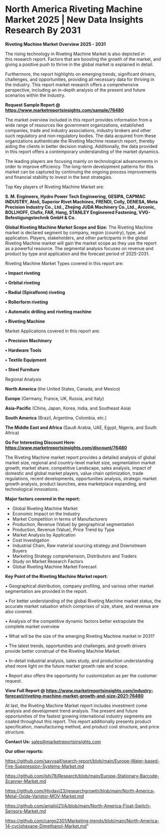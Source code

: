 # North America Riveting Machine Market 2025 | New Data Insights Research By 2031

<Strong> Riveting Machine Market Overview 2025 - 2031</strong>

The rising technology in Riveting Machine Market is also depicted in this research report. Factors that are boosting the growth of the market, and giving a positive push to thrive in the global market is explained in detail.

Furthermore, the report highlights on emerging trends, significant drivers, challenges, and opportunities, providing all necessary data for thriving in the industry. This report market research offers a comprehensive perspective, including an in-depth analysis of the present and future scenarios within the industry.

<strong>Request Sample Report @ <a href=https://www.marketreportsinsights.com/sample/76480>https://www.marketreportsinsights.com/sample/76480</a></strong>

The market overview included in this report provides information from a wide range of resources like government organizations, established companies, trade and industry associations, industry brokers and other such regulatory and non-regulatory bodies. The data acquired from these organizations authenticate the Riveting Machine research report, thereby aiding the clients in better decision making. Additionally, the data provided in this report offers a contemporary understanding of the market dynamics.

The leading players are focusing mainly on technological advancements in order to improve efficiency. The long-term development patterns for this market can be captured by continuing the ongoing process improvements and financial stability to invest in the best strategies.

Top Key players of Riveting Machine Market are:

<strong>S. M. Engineers, Hydro Power Tech Engineering, GESIPA, CAPMAC INDUSTRY, Atoli, Superior Rivet Machines, FRENDI, Colly, DENESA, Meta Precision Industry Co., Ltd., Zhejing JUDA Machinery Co.,Ltd., Arconic, BOLLHOFF, Clufix, FAR, Hang, STANLEY Engineered Fastening, VVG-Befestigungstechnik GmbH & Co.</strong>

<strong><b>Global Riveting Machine Market Scope and Size:</b></strong>
The Riveting Machine market is declared segment by company, region (country), type, and application. Players, stakeholders, and other participants in the global Riveting Machine market will gain the market scope as they use the report as a powerful resource. The segmental analysis focuses on revenue and product by type and application and the forecast period of 2025-2031.

Riveting Machine Market Types covered in this report are:

<strong>• Impact riveting

• Orbital riveting

• Radial (Spiralform) riveting

• Rollerform riveting

• Automatic drilling and riveting machine

• Riveting Machine</strong>

Market Applications covered in this report are:

<strong>• Precision Machinery

• Hardware Tools

• Textile Equipment

• Steel Furniture</strong> 

Regional Analysis

<strong>North America</strong> (the United States, Canada, and Mexico)

<strong>Europe</strong> (Germany, France, UK, Russia, and Italy)

<strong>Asia-Pacific</strong> (China, Japan, Korea, India, and Southeast Asia)

<strong>South America</strong> (Brazil, Argentina, Colombia, etc.)

<strong>The Middle East and Africa</strong> (Saudi Arabia, UAE, Egypt, Nigeria, and South Africa)

<strong>Go For Interesting Discount Here: <a href=https://www.marketreportsinsights.com/discount/76480>https://www.marketreportsinsights.com/discount/76480</a></strong>

The Riveting Machine market report provides a detailed analysis of global market size, regional and country-level market size, segmentation market growth, market share, competitive Landscape, sales analysis, impact of domestic and global market players, value chain optimization, trade regulations, recent developments, opportunities analysis, strategic market growth analysis, product launches, area marketplace expanding, and technological innovations.

<strong><b>Major factors covered in the report:</b></strong>
<ul>
  <li>Global Riveting Machine Market </li>
  <li>Economic Impact on the Industry</li>
  <li>Market Competition in terms of Manufacturers</li>
  <li>Production, Revenue (Value) by geographical segmentation</li>
  <li>Production, Revenue (Value), Price Trend by Type</li>
  <li>Market Analysis by Application</li>
  <li>Cost Investigation</li>
  <li>Industrial Chain, Raw material sourcing strategy and Downstream Buyers</li>
  <li>Marketing Strategy comprehension, Distributors and Traders</li>
  <li>Study on Market Research Factors</li>
  <li>Global Riveting Machine Market Forecast</li>
</ul>

<strong><b>Key Point of the Riveting Machine Market report:</b></strong>

• Geographical distribution, company profiling, and various other market segmentation are provided in the report.

• For better understanding of the global Riveting Machine market status, the accurate market valuation which comprises of size, share, and revenue are also covered.

• Analysis of the competitive dynamic factors better extrapolate the complete market overview

• What will be the size of the emerging Riveting Machine market in 2031?

• The latest trends, opportunities and challenges, and growth drivers provide better construal of the Riveting Machine Market.

• In-detail industrial analysis, sales study, and production understanding shed more light on the future market growth rate and scope.

• Report also offers the opportunity for customization as per the customer request.

<strong><b>View Full Report @ <a href=https://www.marketreportsinsights.com/industry-forecast/riveting-machine-market-growth-and-size-2021-76480>https://www.marketreportsinsights.com/industry-forecast/riveting-machine-market-growth-and-size-2021-76480</a></b></strong>


At last, the Riveting Machine Market report includes investment come analysis and development trend analysis. The present and future opportunities of the fastest growing international industry segments are coated throughout this report. This report additionally presents product specification, manufacturing method, and product cost structure, and price structure.

<strong>Contact Us:</strong>
sales@marketreportsinsights.com

<strong>Our other reports:</strong>

<a href=https://github.com/sayysaif/search-report/blob/main/Europe-Water-based-Fire-Suppression-Systems-Market.md>https://github.com/sayysaif/search-report/blob/main/Europe-Water-based-Fire-Suppression-Systems-Market.md</a>

<a href=https://github.com/Ishi78/Research/blob/main/Europe-Stationary-Barcode-Scanner-Market.md>https://github.com/Ishi78/Research/blob/main/Europe-Stationary-Barcode-Scanner-Market.md</a>

<a href=https://github.com/Hindavi23/researchgrowth/blob/main/North-America-Metal-Oxide-Varistor-MOV-Market.md>https://github.com/Hindavi23/researchgrowth/blob/main/North-America-Metal-Oxide-Varistor-MOV-Market.md</a>

<a href=https://github.com/anjaliiii21/A/blob/main/North-America-Float-Switch-Sensors-Market.md>https://github.com/anjaliiii21/A/blob/main/North-America-Float-Switch-Sensors-Market.md</a>

<a href=https://github.com/cargo2301/Marketing-trends/blob/main/North-America-14-cyclohexane-Dimethanol-Market.md>https://github.com/cargo2301/Marketing-trends/blob/main/North-America-14-cyclohexane-Dimethanol-Market.md</a>"
